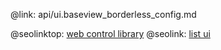 @link: api/ui.baseview_borderless_config.md

@seolinktop: [web control library](https://webix.com)
@seolink: [list ui](https://webix.com/widget/list/)
